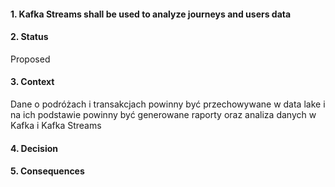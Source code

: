 #### 1. Kafka Streams shall be used to analyze journeys and users data

#### 2. Status
Proposed

#### 3. Context
Dane o podróżach i transakcjach powinny być przechowywane w data lake i na ich podstawie powinny być generowane raporty oraz analiza danych w Kafka i Kafka Streams 

#### 4. Decision


#### 5. Consequences 
